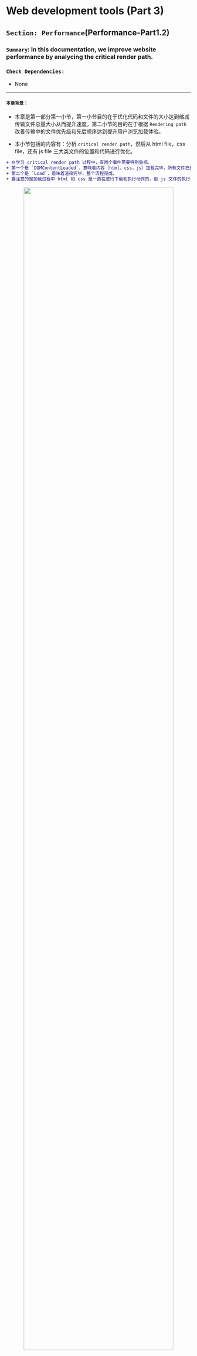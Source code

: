 # Web development tools (Part 3)

## `Section: Performance`(Performance-Part1.2)

### `Summary`: In this documentation, we improve website performance by analycing the critical render path.

### `Check Dependencies:`

- None

------------------------------------------------------------

#### `本章背景：`
- 本章是第一部分第一小节，第一小节目的在于优化代码和文件的大小达到缩减传输文件总量大小从而提升速度，第二小节的目的在于根据 `Rendering path` 改善传输中的文件优先级和先后顺序达到提升用户浏览加载体验。

- 本小节包括的内容有：分析 `critical render path`，然后从 html file，css file，还有 js file 三大类文件的位置和代码进行优化。

```diff
+ 在学习 critical render path 过程中，有两个事件需要特别重视。
+ 第一个是 `DOMContentLoaded`，意味着内容（html，css，js）加载完毕，所有文件已经下载完毕，html 和 css 执行完毕，js 文件是否执行看实际属性，开始渲染。
+ 第二个是 `Load`，意味着渲染完毕，整个流程完成。
+ 要注意的是加载过程中 html 和 css 是一直在进行下载和执行动作的，但 js 文件的执行动作是根据实际的 tag attribute 而定的。
```

<p align="center">
<img src="../assets/w18.png" width=90%>
</p>

------------------------------------------------------------

### `Brief Contents & codes position`
- 3.1 Optimize html file.
- 3.2 Optimize css file.
- 3.3 Optimize js file.
- 3.4 Tools to check website performance.

<p align="center">
<img src="../assets/w17.png" width=90%>
</p>

<p align="center">
<img src="../assets/w16.png" width=90%>
</p>

------------------------------------------------------------

### `Step1: Optimize html file`

A. 正常相对静态的网页的优化规则是使用`普通型`或者`defer型`，如果使用`普通型`则把 js 文件放在最后，css 文件放在前面；如果使用`defer型`，则 js 文件的位置不需要讲究。

B. 当然这种情况只对于相对静态的网页而言，相对动态一点的需要马上执行 js 文件的话就可以考虑`普通型`或者`async型`。

__`Location: ./example1.2/index.html`__

```html
<!DOCTYPE html>
<html lang="en-us">
  <head>
    <!--  App Title  -->
    <title>Keiko Corp</title>
    <!--  App Description  -->
    <meta charset="utf-8">
    <meta name="viewport" content="width=device-width, initial-scale=1.0, minimum-scale=1.0" />

    <link rel="stylesheet" type="text/css" href="css/bootstrap.css"/>
    <link rel="stylesheet" type="text/css" href="css/owl.transitions.css"/>
    <link rel="stylesheet" type="text/css" href="css/owl.carousel.css"/>
    <link rel="stylesheet" type="text/css" href="css/animate.css"/>
    <link rel="stylesheet" type="text/css" href="css/main.css"/>
    
  </head>
  <body>

    <!--  Header Section  -->
    <header>
      <div class="container">
        <div class="logo pull-left animated wow fadeInLeft">
          <img class="logo-image" src="img/logo.png" alt="" title="">
        </div>


        <nav class="pull-left">
          <ul class="list-unstyled">
            <li class="animated wow fadeInLeft" data-wow-delay="0s"><a href="#about">About</a></li>
            <li class="animated wow fadeInLeft" data-wow-delay=".1s"><a href="#app_features">Features</a></li>
            <li class="animated wow fadeInLeft" data-wow-delay=".2s"><a href="#testimonials">Testimonials</a></li>
          </ul>
        </nav>

        <div class="social pull-right">
          <ul class="list-unstyled">
            <li class="animated wow fadeInRight" data-wow-delay=".2s"><a href="#"><img src="img/facebook.png" alt="" title=""></a></li>
            <li class="animated wow fadeInRight" data-wow-delay=".1s"><a href="#"><img src="img/twitter.png" alt="" title=""></a></li>
            <li class="animated wow fadeInRight" data-wow-delay="0s"><a href="#"><img src="img/google.png" alt="" title=""></a></li>
          </ul>
        </div>

        <span class="burger_icon">menu</span>
      </div>
    </header>
    <!--  End Header Section  -->






    <!--  Hero Section  -->
    <section class="hero" id="hero">
      <div class="container">
        <div class="caption">
          <h1 class="text-uppercase  animated wow fadeInLeft">Creators of Robofriends and SmartBrain</h1>
          <p class="enhance text-lowercase  animated wow fadeInLeft">Developers of the future, building for today</p>

          <a href="https://github.com/aneagoie/robofriends" class="app_store_btn text-uppercase animated wow fadeInLeft">
            <i class="android_icon"></i>
            <span>Robofriends</span>
          </a>

          <a href="https://github.com/aneagoie/smart-brain" class="app_store_btn text-uppercase animated wow fadeInLeft">
            <i class="iphone_icon"></i>
            <span>SmartBrain</span>
          </a>
        </div>
      </div>
    </section>
    <!--  End Hero Section  -->






    <!--  Featured On Section  -->
    <section class="featured_on">
      <div class="container">
        <ul class="list-unstyled text-center clearfix">
          <li class="col-xs-6 col-sm-6 col-md-3 animated wow fadeInDown">
            <img src="img/google_logo.png" alt="" title="">
          </li>
          <li class="col-xs-6 col-sm-6 col-md-3 animated wow fadeInDown" data-wow-delay=".2s">
            <img src="img/facebook_logo.png" alt="" title="">
          </li>
          <li class="col-xs-6 col-sm-6 col-md-3 animated wow fadeInDown" data-wow-delay=".3s">
            <img src="img/yahoo_logo.png" alt="" title="">
          </li>
          <li class="col-xs-6 col-sm-6 col-md-3 animated wow fadeInDown" data-wow-delay=".4s">
            <img src="img/paypal_logo.png" alt="" title="">
          </li>
        </ul>
      </div>
    </section>
    <!--  End Featured On Section  -->






    <!--  About Section  -->
    <section class="about" id="about">
      <div class="container">
        <div class="row">
          <div class="col-md-6 text-center animated wow fadeInLeft">
            <div class="iphone">
              <img src="img/iphone.png" alt="" titl="">
            </div>
          </div>
          <div class="col-md-6 animated wow fadeInRight">
            <div class="features_list">
              <h1 class="text-uppercase">The Greatest Products Ever Created</h1>
              <p>Seuismod ligula ipsum vulputate tellus quisque dictum tortor at purus faucibus tincidunt, pellentesque habitant morbi tristique senectus et netus et malesuada fames ac turpis egestas. </p>
              <ul class="list-unstyled">
                <li class="camera_icon">
                  <span>Euismod ligula ipsum vulputate tellus.</span>
                </li>
                <li class="video_icon">
                  <span>Morbi non efficitur nibh sit amet est eros.</span>
                </li>
                <li class="eye_icon">
                  <span>Fusce faucibus ante liberonec luctus egestas.</span>
                </li>
                <li class="pic_icon">
                  <span>Quisque pretium malesuada ornare.</span>
                </li>
                <li class="loc_icon">
                  <span>Cras interdum vestibulum dolor.</span>
                </li>
              </ul>

              <a href="#" class="app_store_btn text-uppercase" id="play_video" data-video="https://www.youtube.com/watch?v=sCX_YMPuJGA?autoplay=1&showinfo=0">
                <i class="play_icon"></i>
                <span>About Video</span>
              </a>
              <a href="#hero" class="app_link">Get the app</a>
            </div>
          </div>
        </div>
      </div>

      <div class="about_video show_video">
        <a href="" class="close_video"></a>
      </div>
    </section>
    <!--  End About Section  -->






    <!--  App Features Section  -->
    <section class="app_features" id="app_features">
      <div class="container">

        <div class="row text-center">
          <div class="col-sm-4 col-md-4 details animated wow fadeInDown" data-wow-delay="0s">
            <img src="img/f_icon1.png" alt="" title="">
            <h1 class="text-uppercase">malesuada fames turpis.</h1>
            <p class="text-lowercase">vel ultrices mauris libero id diam. Vivamus tellus sagittis facilisis nisi quis mollis risus quisque ultrices elit.</p>
          </div>
          <div class="col-sm-4 col-md-4 details animated wow fadeInDown" data-wow-delay=".1s">
            <img src="img/f_icon2.png" alt="" title="">
            <h1 class="text-uppercase">malesuada fames turpis.</h1>
            <p class="text-lowercase">vel ultrices mauris libero id diam. Vivamus tellus sagittis facilisis nisi quis mollis risus quisque ultrices elit.</p>
          </div>
          <div class="col-sm-4 col-md-4 details animated wow fadeInDown" data-wow-delay=".2s">
            <img src="img/f_icon3.png" alt="" title="">
            <h1 class="text-uppercase">malesuada fames turpis.</h1>
            <p class="text-lowercase">vel ultrices mauris libero id diam. Vivamus tellus sagittis facilisis nisi quis mollis risus quisque ultrices elit.</p>
          </div>
        </div>
        <div class="row text-center">
          <div class="col-sm-4 col-md-4 details animated wow fadeInDown" data-wow-delay="0s">
            <img src="img/f_icon4.png" alt="" title="">
            <h1 class="text-uppercase">malesuada fames turpis.</h1>
            <p class="text-lowercase">vel ultrices mauris libero id diam. Vivamus tellus sagittis facilisis nisi quis mollis risus quisque ultrices elit.</p>
          </div>
          <div class="col-sm-4 col-md-4 details animated wow fadeInDown" data-wow-delay=".1s">
            <img src="img/f_icon5.png" alt="" title="">
            <h1 class="text-uppercase">malesuada fames turpis.</h1>
            <p class="text-lowercase">vel ultrices mauris libero id diam. Vivamus tellus sagittis facilisis nisi quis mollis risus quisque ultrices elit.</p>
          </div>
          <div class="col-sm-4 col-md-4 details animated wow fadeInDown" data-wow-delay=".2s">
            <img src="img/f_icon6.png" alt="" title="">
            <h1 class="text-uppercase">malesuada fames turpis.</h1>
            <p class="text-lowercase">vel ultrices mauris libero id diam. Vivamus tellus sagittis facilisis nisi quis mollis risus quisque ultrices elit.</p>
          </div>
        </div>

      </div>
    </section>
    <!--  And App Features Section  -->






    <!--  Testimonials Section  -->
    <section class="testimonials animated wow fadeIn" id="testimonials" data-wow-duration="2s">
      <div class="container">
        <div class="testimonials_list">

          <ul class="list-unstyled text-center slides clearfix" id="tslider">
            <li>
              <blockquote>
                <p>Integer pharetra tellus varius, dictum erat vel, maximus tellus. Sed vitae auctor ipsum. Aliquam luctus erat nec pulvinar vehicula donec congue tortor eget sem condimentum, ut tempor massa porttitor. Praesent tincidunt mi orci  in sollicitudin mi dapibus dapibus pellentesque habitant morbi tristique senectus et malesuada fames turpis egestas.</p>
                <span class="author text-uppercase">John Doe</span>
                <span class="job">Full Stack developer</span>

              </blockquote>
            </li>

            <li>
              <blockquote>
                <p>Integer pharetra tellus varius, dictum erat vel, maximus tellus. Sed vitae auctor ipsum. Aliquam luctus erat nec pulvinar vehicula donec congue tortor eget sem condimentum, ut tempor massa porttitor. Praesent tincidunt mi orci  in sollicitudin mi dapibus dapibus pellentesque habitant morbi tristique senectus et malesuada fames turpis egestas.</p>
                <span class="author text-uppercase">Alex Fredy</span>
                <span class="job">Javascript developer</span>

              </blockquote>
            </li>

            <li>
              <blockquote>
                <p>Integer pharetra tellus varius, dictum erat vel, maximus tellus. Sed vitae auctor ipsum. Aliquam luctus erat nec pulvinar vehicula donec congue tortor eget sem condimentum, ut tempor massa porttitor. Praesent tincidunt mi orci  in sollicitudin mi dapibus dapibus pellentesque habitant morbi tristique senectus et malesuada fames turpis egestas.</p>
                <span class="author text-uppercase">Sara Aliba</span>
                <span class="job">Web Designer</span>

              </blockquote>
            </li>
          </ul>
          <div id="slider_nav">
            <div id="prev_arrow"></div>
            <div id="next_arrow"></div>
          </div>
        </div>
      </div>
    </section>
    <!--  End Testimonials Section  -->






    <!--  Email Subscription Section  -->
    <section class="sub_box">
      <p class="cta_text animated wow fadeInDown">We're hiring. Join Our company!</p>
      <form action="#" metohd="post" class="animated wow fadeIn" data-wow-duration="2s" id="submit_form">
        <input type="email" id="mc-email" placeholder="Enter your email"/>
        <button type="submit" id="mc_submit">
          <i class="icon"></i>
        </button>
      </form>
      <div class="message" id="error_msg">Please Enter A Valid Email.</div>
      <div class="message" id="success_msg">Thank You For Your Subscription.</div>
    </section>
    <!--  End Email Subscription Section  -->






    <!--  Footer Section  -->
    <footer>
      <ul class="list-unstyled list-inline app_platform">
        <li class="animated wow fadeInDown" data-wow-delay="0s">
          <a href=""><img src="img/android_icon.png" alt="" title=""></a>
        </li>
        <li class="animated wow fadeInDown" data-wow-delay=".1s">
          <a href=""><img src="img/ios_icon.png" alt="" title=""></a>
        </li>
        <li class="animated wow fadeInDown" data-wow-delay=".2s">
          <a href=""><img src="img/windows_icon.png" alt="" title=""></a>
        </li>
      </ul>
      <p class="copyright animated wow fadeIn" data-wow-duration="2s"> <strong>Pixelhint</strong>
    </footer>
    <!--  End Footer Section  -->


    <script type="text/javascript" src="js/jquery.js"></script>
    <script type="text/javascript" src="js/ajaxchimp.js"></script>

    <script type="text/javascript" src="js/owl.carousel.min.js"></script>
    <script type="text/javascript" src="js/wow.js"></script>
    <script type="text/javascript" src="js/parallax.js"></script>
    <script type="text/javascript" src="js/nicescroll.js"></script>
    <script type="text/javascript" src="js/main.js"></script>
    <script type="text/javascript" src="js/scrollTo.js"></script>

  </body>
</html>
```

#### `Comment:`
1. Load style tag in the `<head>`.
2. Load script right before `</body>`.

### `Step2: Optimize css file.`

1. Above the fold loading. (把次要的 css 文件放在后台下载执行)。

__`Location: ./example1.2/index.html`__

```html
<body>
  <!-- ... -->

  <script type="text/javascript">
    const loadStyleSheet = src => {
      if (document.createStyleSheet) {
        document.createStyleSheet(src);
      } else {
        const stylesheet = document.createElement('link');
        stylesheet.href = src;
        stylesheet.type = 'text/css';
        stylesheet.rel = 'stylesheet';
        document.getElementsByTagName('head')[0].appendChild(stylesheet);
      }
    }
    window.onload = function () {
      console.log('window done');
      loadStyleSheet('./css/styleTest.css');
    }
  </script>
  
</body>
```

2. Media Attributes. ( css 文件根据浏览器类型大小进行针对下载)。

```html
<head>
  <link rel="stylesheet" href="./css/styleTest2.css" media="only screen and (min-width:500px)">
<head>
```

#### `Comment:`
1. Only load whatever is needed, check each css file. (减少加载无用的语句和文件)
2. Above the fold loading.（重要的首要页面先加载，次要的指定后台加载。）
3. Media Attributes. ( css 文件根据浏览器类型大小进行针对下载)
4. Less Specificity. （尽量缩减 css 选择器的层级，同时如果 css 内容不多可以考虑使用 `html internal css 或者 inline css`）。

----------------------------------------------------------------------------

<p align="center">
<img src="../assets/w19.png" width=90%>
</p>

----------------------------------------------------------------------------


### `Step3: Optimize js file.`

```html
<script></script>

<script async></script>

<script defer></script>
```

#### `Comment:`
1. Load Scripts asynchronously. 具体使用规则参考 `Step6`。
2. Defer Loading of Scripts.
3. Minimize DOM manipulation.
4. Avoid long running JavaScript. (举例，有些 JS 按钮功能会阻止整个加载过程。)

### `Step4: Tools to check website performance.`

- PageSpeed Insights
  [https://developers.google.com/speed/pagespeed/insights/](https://developers.google.com/speed/pagespeed/insights/)

- WebPagetest
  [https://www.webpagetest.org/](https://www.webpagetest.org/)

#### `Comment:`
1.


### `Step5 Concept questions.`

#### `A. What is critical render path?`

- Check this post. [Understanding the critical rendering path, rendering pages in 1 second](https://medium.com/@luisvieira_gmr/understanding-the-critical-rendering-path-rendering-pages-in-1-second-735c6e45b47a)

- Build DOM tree from html file
  - When this process is finished the browser will have the full content of the page, but to be able to render the browser has to wait for the CSS Object Model, also known as CSSOM event, which will tell the browser how the elements should look like when rendered.

- Build CSSOM from css file
  - CSS is one of the most important elements of the critical rendering path, because the browser blocks page rendering until it receives and processes all the css files in your page, CSS is render blocking.

- The Render Tree
  - This stage is where the browser `combines the DOM and CSSOM`, this process outputs a final render tree, which contains both the content and the style information of all the visible content on the screen.

- Layout
  - This stage is where the browser calculates the size and position of each visible element on the page, every time an update to the render tree is made, or the size of the viewport changes, the browser has to run layout again.

- Paint
  - When we get to the paint stage, the browser has to pick up the layout result, and paint the pixels to the screen, beware in this stage that not all styles have the same paint times, also combinations of styles can have a greater paint time than the sum of their parts. For an instance mixing a border-radius with a box-shadow, can triple the paint time of an element instead of using just one of the latter.

------------------------------------------------------------

#### `B. How does the browser rendering engine work?`

In order to render content the browser has to go through a series of steps:
1. Document Object Model(DOM)
2. CSS object model(CSSOM)
3. Render Tree
4. Layout
5. Paint.

------------------------------------------------------------

#### `C. Dealing with Javascript.`

- Javascript is a powerful tool that can manipulate both the DOM and CSSOM, so to execute Javascript, the browser has to wait for the DOM, then it has to download and parse all the CSS files, get to the CSSOM event and only then finally execute Javascript.

- When the parser finds a script tag it blocks DOM construction, then waits for the browser to get the file and for the javascript engine to parse the script, this is why Javascript is parser blocking.

------------------------------------------------------------

#### `D. 个人理解`
  1. 浏览器的运作是这样的，收到 html 文件之后，就从上往下读取代码，这个过程叫做 parsing ，目的是为了建立 DOM。
  2. 在 parsing 过程中，如果遇到了 css 文件，parsing 会被打断，DOM 的建立也会停止。这时会进行下载和读取对应 css 文件的代码，目的是为了建立 CSSOM。
  3. 由上可见，html parsing 跟 css 的读取是共用一个线程的，所以也会有人把它们放在一起讨论。
  4. 关于 js 文件的下载，就相对不一样。首先相同的是 js 文件跟 css 文件一样，会打断所有关于 DOM 和 CSSOM 的过程，而且 js 因为是动态互动属性，所以现在会把它的下载和执行过程分多种情况讨论，下面讨论一些常见情况：

    - 如果网页是静态为主，那么应该把 js 文件放在最后，等对应的 DOM 和 CSSOM 建立完成后再下载并执行 js 文件。

    - 对于上一种情况，也可以考虑使用`defer`型，`defer`型可以开出一条或多条新进程同步下载 js 文件而不打断整体进程，当下载完毕时不马上执行，在其他同步脚本执行后，DOMContentLoaded 事件前依次执行。`具有顺序性。`

    - 如果相关的 js 文件是需要马上对已建立的 DOM 进行改动的，可以使用普通型或者 `async`型，`async`型可以开出一条或多条新进程同步下载 js 文件而不打断整体进程，当下载完毕时马上执行，这时会打断原有的整体进程。但需要注意的是如果有多个`async`连续进行的话，执行时的顺序是无法分先后的，甚至是随机的。`不具有顺序性。`

    - 如果相关的 js 文件是不需要马上对已建立的 DOM 进行改动的，可以考虑使用`defer`型。

  5. 综上所述，js 文件里面的3种类型，主要是看当前页面加载的需要，有些是偏向先加载头部的就先执行 js 文件，如果页面不复杂的话可以最后加载 js 文件，而`async`和`defer`型都可以实现异步并行下载，但最大的区别是`async`马上执行且多个无确定顺序，`defer`最后执行且多个可确定顺序。3种类型都是根据实际需要无分好坏，在实际情况中 js 文件对 DOM 的操作可以是多次且有可能是马上的，还有先后的，所以根据实际情况结合3种类型一同出现也不奇怪。

  6. 为了帮助理解可以看下面的流程图对比：

  - 普通型：马上打断主进程进行下载并执行 js 文件
  - async 型：不打断主进行下载 js 文件，完成下载后打断主进程，执行 js 文件，如果是多个文件执行则是异步执行，不保证顺序。
  - defer 型：不打断主进程进行下载 js 文件，完成下载后执行，主进程完成后按顺序执行。

<p align="center">
<img src="../assets/w15.png" width=90%>
</p>



